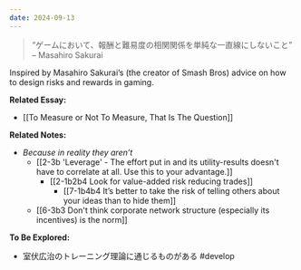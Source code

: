 ```yaml
---
date: 2024-09-13
---
```

> “ゲームにおいて、報酬と難易度の相関関係を単純な一直線にしないこと” – Masahiro Sakurai

Inspired by Masahiro Sakurai’s (the creator of Smash Bros) advice on how to design risks and rewards in gaming.

**Related Essay:**
- [[To Measure or Not To Measure, That Is The Question]]

**Related Notes:**
- *Because in reality they aren’t*
	- [[2-3b 'Leverage' - The effort put in and its utility-results doesn't have to correlate at all. Use this to your advantage.]]
		- [[2-1b2b4 Look for value-added risk reducing trades]]
			 - [[7-1b4b4 It’s better to take the risk of telling others about your ideas than to hide them]]
	- [[6-3b3 Don't think corporate network structure (especially its incentives) is the norm]]

**To Be Explored:**
- 室伏広治のトレーニング理論に通じるものがある #develop 
